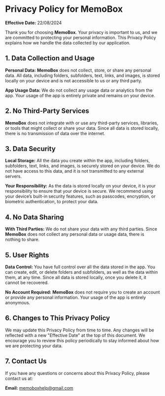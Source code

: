 # Privacy Policy for MemoBox
**Effective Date:** 22/08/2024

Thank you for choosing **MemoBox**. Your privacy is important to us, and we are committed to protecting your personal information. This Privacy Policy explains how we handle the data collected by our application.

## 1. Data Collection and Usage
**Personal Data:**
**MemoBox** does not collect, store, or share any personal data. All data, including folders, subfolders, text, links, and images, is stored locally on your device and is not accessible to us or any third party.

**App Usage Data:**
We do not collect any usage data or analytics from the app. Your usage of the app is entirely private and remains on your device.

## 2. No Third-Party Services
**MemoBox** does not integrate with or use any third-party services, libraries, or tools that might collect or share your data. Since all data is stored locally, there is no transmission of data over the internet.

## 3. Data Security
**Local Storage:**
All the data you create within the app, including folders, subfolders, text, links, and images, is securely stored on your device. We do not have access to this data, and it is not transmitted to any external servers.

**Your Responsibility:**
As the data is stored locally on your device, it is your responsibility to ensure that your device is secure. We recommend using your device’s built-in security features, such as passcodes, encryption, or biometric authentication, to protect your data.

## 4. No Data Sharing
**With Third Parties:**
We do not share your data with any third parties. Since **MemoBox** does not collect any personal data or usage data, there is nothing to share.

## 5. User Rights
**Data Control:**
You have full control over all the data stored in the app. You can create, edit, or delete folders and subfolders, as well as the data within them, at any time. Since all data is stored locally, once you delete it, it cannot be recovered.

**No Account Required:**
**MemoBox** does not require you to create an account or provide any personal information. Your usage of the app is entirely anonymous.

## 6. Changes to This Privacy Policy
We may update this Privacy Policy from time to time. Any changes will be reflected with a new "Effective Date" at the top of this document. We encourage you to review this policy periodically to stay informed about how we are protecting your data.

## 7. Contact Us
If you have any questions or concerns about this Privacy Policy, please contact us at:

**Email:** memoboxhelp@gmail.com























   




